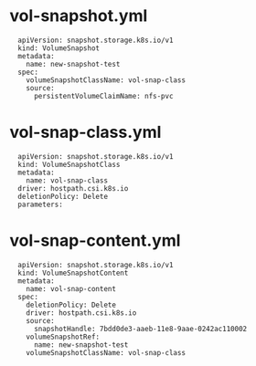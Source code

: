 # vol-snapshot.yml


      apiVersion: snapshot.storage.k8s.io/v1
      kind: VolumeSnapshot
      metadata:
        name: new-snapshot-test
      spec:
        volumeSnapshotClassName: vol-snap-class
        source:
          persistentVolumeClaimName: nfs-pvc


# vol-snap-class.yml
          
      apiVersion: snapshot.storage.k8s.io/v1
      kind: VolumeSnapshotClass
      metadata:
        name: vol-snap-class
      driver: hostpath.csi.k8s.io
      deletionPolicy: Delete
      parameters:


# vol-snap-content.yml


      apiVersion: snapshot.storage.k8s.io/v1
      kind: VolumeSnapshotContent
      metadata:
        name: vol-snap-content
      spec:
        deletionPolicy: Delete
        driver: hostpath.csi.k8s.io
        source:
          snapshotHandle: 7bdd0de3-aaeb-11e8-9aae-0242ac110002
        volumeSnapshotRef:
          name: new-snapshot-test
        volumeSnapshotClassName: vol-snap-class
